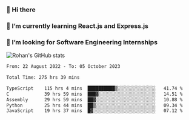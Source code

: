 ### 👋 Hi there 

<!--
**rohznmdev/rohznmdev** is a ✨ _special_ ✨ repository because its `README.md` (this file) appears on your GitHub profile.

Here are some ideas to get you started:

- 🔭 I’m currently working on ...
- 🌱 I’m currently learning Ruby and Ruby on Rails
- 👯 I’m looking to collaborate on ...
- 🤔 I’m looking for help with ...
- 💬 Ask me about ...
- 📫 How to reach me: ...
- 😄 Pronouns: ...
- ⚡ Fun fact: ...
-->
### 🌱 I’m currently learning React.js and Express.js
### 🤔 I’m looking for Software Engineering Internships
![Rohan's GitHub stats](https://github-readme-stats.vercel.app/api?username=rohznmdev&theme=dark&show_icons=true)

<!--START_SECTION:waka-->

```txt
From: 22 August 2022 - To: 05 October 2023

Total Time: 275 hrs 39 mins

TypeScript    115 hrs 4 mins  ██████████▒░░░░░░░░░░░░░░   41.74 %
C             39 hrs 59 mins  ███▓░░░░░░░░░░░░░░░░░░░░░   14.51 %
Assembly      29 hrs 59 mins  ██▓░░░░░░░░░░░░░░░░░░░░░░   10.88 %
Python        25 hrs 44 mins  ██▒░░░░░░░░░░░░░░░░░░░░░░   09.34 %
JavaScript    19 hrs 37 mins  █▓░░░░░░░░░░░░░░░░░░░░░░░   07.12 %
```

<!--END_SECTION:waka-->
